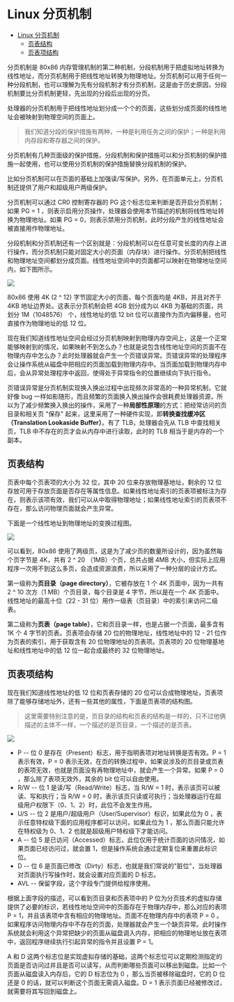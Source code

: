 # Linux 分页机制

* [Linux 分页机制](#linux-分页机制)
   * [页表结构](#页表结构)
   * [页表项结构](#页表项结构)



分页机制是 80x86 内存管理机制的第二种机制，分段机制用于把虚拟地址转换为线性地址，而分页机制用于把线性地址转换为物理地址。分页机制可以用于任何一种分段机制，也可以理解为先有分段机制才有分页机制，这是由于历史原因，分段机制要比分页机制更轻，先出现的分段后出现的分页。

处理器的分页机制用于把线性地址划分成一个个的页面，这些划分成页面的线性地址会被映射到物理空间的页面上。

>我们知道分段的保护措施有两种，一种是利用任务之间的保护；一种是利用内存段和寄存器之间的保护。

分页机制有几种页面级的保护措施，分段机制和保护措施可以和分页机制的保护措施一起使用，也可以使用分页机制的保护措施替换分段机制的保护。

比如分页机制可以在页面的基础上加强读/写保护。另外，在页面单元上，分页机制还提供了用户和超级用户两级保护。

分页机制可以通过 CR0 控制寄存器的 PG 这个标志位来判断是否开启分页机制；如果 PG = 1 ，则表示启用分页操作，处理器会使用本节描述的机制将线性地址转换为物理地址。如果 PG = 0，则表示禁用分页机制，此时分段产生的线性地址会被直接用作物理地址。

分段机制和分页机制还有一个区别就是：分段机制可以在任意可变长度的内存上进行操作，而分页机制只能对固定大小的页面（内存块）进行操作。分页机制把线性和物理地址空间都划分成页面。线性地址空间中的页面都可以映射在物理地址空间内，如下图所示。

![](https://www.cxuan.vip/image-20230423081456896.png)

80x86 使用 4K (2 ^ 12) 字节固定大小的页面，每个页面均是 4KB，并且对齐于 4KB 地址边界处。这表示分页机制会把 4GB 划分成为以 4KB 为基础的页面，共划分 1M（1048576） 个，线性地址的低 12 bit 位可以直接作为页内偏移量，也可直接作为物理地址的低 12 位。

现在我们知道线性地址空间会经过分页机制映射到物理内存空间上，这是一个正常能够映射到的情况，如果映射不到怎么办？也就是说包含线性地址空间的页面不在物理内存中怎么办？此时处理器就会产生一个页错误异常。页错误异常的处理程序会让操作系统从磁盘中把相应的页面加载到物理内存中。当页面加载到物理内存中后，会从异常处理程序中返回，使得处于异常指令的位置继续向下执行指令。

页错误异常是分页机制实现换入换出过程中出现频次非常高的一种异常机制，它就好像 bug 一样如影随形，而且频繁的页面换入换出操作会很耗费处理器资源，所以为了减少频繁换入换出的操作，采用了一种**局部性原理**的方式：把经常访问的页目录和相关页 "保存" 起来，这里采用了一种硬件实现，即**转换查找缓冲区（Translation Lookaside Buffer）**。有了 TLB，处理器会先从 TLB 中查找相关页，TLB 中不存在的页才会从内存中进行读取，此时的 TLB 相当于是内存的一个副本。

## 页表结构

页表中每个页表项的大小为 32 位，其中 20 位来存放物理基地址，剩余的 12 位存放可用于存放页面是否存在等属性信息。如果线性地址索引的页表项被标注为存在，则表示该项有效，我们可以从中取得物理地址；如果线性地址索引的页表项不存在，那么访问物理页面就会产生异常。

下面是一个线性地址到物理地址的变换过程图。

![](https://www.cxuan.vip/image-20230424212210249.png)

可以看到，80x86 使用了两级页，这是为了减少页的数量所设计的，因为虽然每个页字节是 4K，共有 2 ^ 20 （1MB）个页，总共占据 4MB 大小，但实际上应用程序一次用不到这么多页，会造成资源浪费，所以采用了一种分层的设计方式。

第一级称为**页目录（page directory）**，它被存放在 1 个 4K 页面中，因为一共有 2 ^ 10 次方（1 MB）个页目录，每个目录是 4 字节，所以是在一个 4K 页面中。线性地址的最高十位（22 - 31 位）用作一级表（页目录）中的索引来访问二级表。

第二级称为**页表（page table）**，它和页目录一样，也是占据一个页面，最多含有 1K 个 4 字节的页表。页表项会存储 20 位的物理地址，线性地址中的 12 - 21 位作为页表的索引，用于获取含有 20 位物理地址的页表项。页表项的 20 位物理基地址和线性地址中的低 12 位一起合成最终的 32 位物理地址。

## 页表项结构

现在我们知道线性地址的低 12 位和页表存储的 20 位可以合成物理地址，页表项除了能够存储地址外，还有一些其他的属性，下面是页表项的结构图。

>这里需要特别注意的是，页目录的结构和页表的结构是一样的，只不过他俩描述的主体不一样，一个描述的是页目录，一个描述的是页表。

![](https://www.cxuan.vip/image-20230425112420861.png)

* P -- 位 0 是存在（Present）标志，用于指明表项对地址转换是否有效。P = 1 表示有效，P = 0 表示无效，在页的转换过程中，如果说涉及的页目录或页表的表项无效，也就是页面没有再物理地址中，就会产生一个异常。如果 P = 0 ，那么除了表项无效外，其余的 bit 位可以自由使用。
* R/W -- 位 1 是读/写（Read/Write）标志，当 R/W = 1 时，表示该页可以被读、写和执行；当 R/W = 0 时，表示该页只读或可执行；当处理器运行在超级用户权限下（0、1、2）时，此位不会发生作用。
* U/S -- 位 2 是用户/超级用户（User/Supervisor）标识，如果此位为 0 ，表示任意特权级下面的应用程序都可以访问，如果此位为 1 ，那么页面只能允许在特权级为 0、1、2 也就是超级用户特权级下才能访问。
* A -- 位 5 是已访问（Accessed）标志，此位仅用于统计页面的访问情况，如果页面已经访问过，就会置 1，但是操作系统会通过定期复位来重置此标识位。
* D -- 位 6 是页面已修改（Dirty）标志，也就是我们常说的"脏位"，当处理器对页面执行写操作时，就会设置对应页面的 D 标志。
* AVL -- 保留字段，这个字段专门提供给程序使用。

根据上面字段的描述，可以看到页目录和页表项中的 P 位为分页技术的虚拟存储提供了必要的标识，若线性地址空间中的页面存在于物理内存中，那么对应的表项 P = 1，并且该表项中含有相应的物理地址。页面不在物理内存中的表项 P = 0 。如果程序访问物理内存中不存在的页面，处理器就会产生一个缺页异常。此时操作系统就会利用这个异常把缺少的页面从磁盘调入内存，把相应的物理地址放在表项中，返回程序继续执行引起异常的指令并且设置 P = 1。

A 和 D 这两个标志位是实现虚拟存储的基础，这两个标志位可以定期检测指定的页面是否访问过并且是否可以读写，从而判断哪些页面可以移出到磁盘。比如一个页面从磁盘读入内存后，它的 D 标志位为 0 ，那么当页被移除磁盘时，它的 D 位还是 0 的话，就可以判断这个页面无需调入磁盘。D = 1 表示页面已经被修改过，就需要将其写回到磁盘上。

